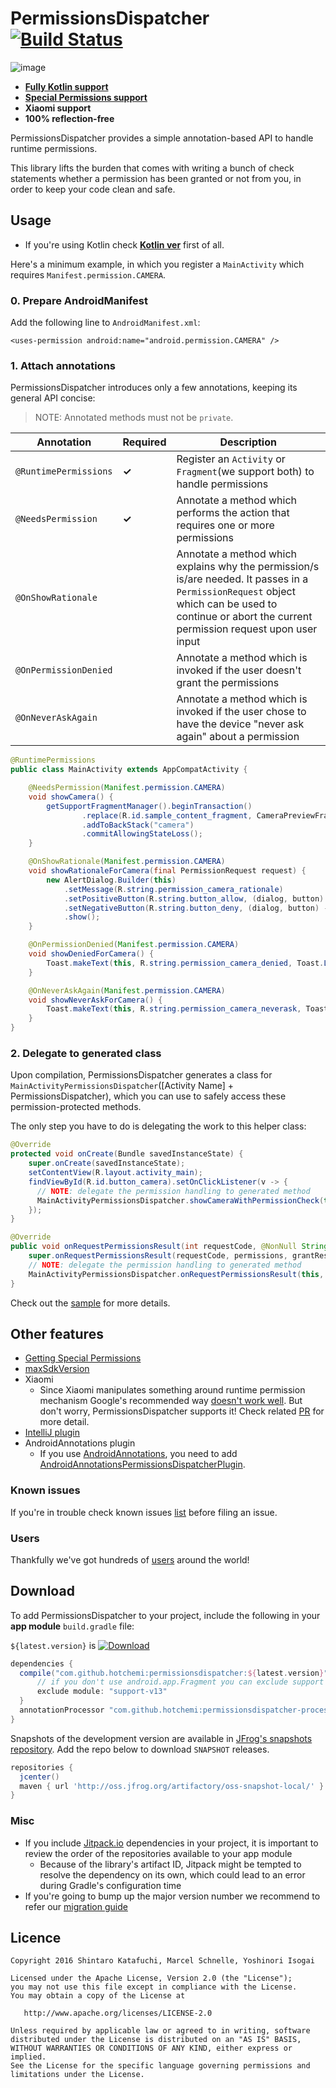 # PermissionsDispatcher [![Build Status](https://travis-ci.org/permissions-dispatcher/PermissionsDispatcher.svg?branch=master)](https://travis-ci.org/permissions-dispatcher/PermissionsDispatcher)

![image](https://raw.githubusercontent.com/hotchemi/PermissionsDispatcher/master/doc/logo.png)

- [**Fully Kotlin support**](https://github.com/hotchemi/PermissionsDispatcher/blob/master/doc/kotlin_support.md)
- [**Special Permissions support**](https://github.com/hotchemi/PermissionsDispatcher/blob/master/doc/special_permissions.md)
- **Xiaomi support**
- **100% reflection-free**

PermissionsDispatcher provides a simple annotation-based API to handle runtime permissions.

This library lifts the burden that comes with writing a bunch of check statements whether a permission has been granted or not from you, in order to keep your code clean and safe.

## Usage

- If you're using Kotlin check [**Kotlin ver**](https://github.com/hotchemi/PermissionsDispatcher/blob/master/doc/kotlin_support.md) first of all.

Here's a minimum example, in which you register a `MainActivity` which requires `Manifest.permission.CAMERA`.

### 0. Prepare AndroidManifest

Add the following line to `AndroidManifest.xml`:
 
`<uses-permission android:name="android.permission.CAMERA" />`

### 1. Attach annotations

PermissionsDispatcher introduces only a few annotations, keeping its general API concise:

> NOTE: Annotated methods must not be `private`.

|Annotation|Required|Description|
|---|---|---|
|`@RuntimePermissions`|**✓**|Register an `Activity` or `Fragment`(we support both) to handle permissions|
|`@NeedsPermission`|**✓**|Annotate a method which performs the action that requires one or more permissions|
|`@OnShowRationale`||Annotate a method which explains why the permission/s is/are needed. It passes in a `PermissionRequest` object which can be used to continue or abort the current permission request upon user input|
|`@OnPermissionDenied`||Annotate a method which is invoked if the user doesn't grant the permissions|
|`@OnNeverAskAgain`||Annotate a method which is invoked if the user chose to have the device "never ask again" about a permission|

```java
@RuntimePermissions
public class MainActivity extends AppCompatActivity {

    @NeedsPermission(Manifest.permission.CAMERA)
    void showCamera() {
        getSupportFragmentManager().beginTransaction()
                .replace(R.id.sample_content_fragment, CameraPreviewFragment.newInstance())
                .addToBackStack("camera")
                .commitAllowingStateLoss();
    }

    @OnShowRationale(Manifest.permission.CAMERA)
    void showRationaleForCamera(final PermissionRequest request) {
        new AlertDialog.Builder(this)
            .setMessage(R.string.permission_camera_rationale)
            .setPositiveButton(R.string.button_allow, (dialog, button) -> request.proceed())
            .setNegativeButton(R.string.button_deny, (dialog, button) -> request.cancel())
            .show();
    }

    @OnPermissionDenied(Manifest.permission.CAMERA)
    void showDeniedForCamera() {
        Toast.makeText(this, R.string.permission_camera_denied, Toast.LENGTH_SHORT).show();
    }

    @OnNeverAskAgain(Manifest.permission.CAMERA)
    void showNeverAskForCamera() {
        Toast.makeText(this, R.string.permission_camera_neverask, Toast.LENGTH_SHORT).show();
    }
}
```

### 2. Delegate to generated class

Upon compilation, PermissionsDispatcher generates a class for `MainActivityPermissionsDispatcher`([Activity Name] + PermissionsDispatcher), which you can use to safely access these permission-protected methods.

The only step you have to do is delegating the work to this helper class:

```java
@Override
protected void onCreate(Bundle savedInstanceState) {
    super.onCreate(savedInstanceState);
    setContentView(R.layout.activity_main);
    findViewById(R.id.button_camera).setOnClickListener(v -> {
      // NOTE: delegate the permission handling to generated method
      MainActivityPermissionsDispatcher.showCameraWithPermissionCheck(this);
    });
}

@Override
public void onRequestPermissionsResult(int requestCode, @NonNull String[] permissions, @NonNull int[] grantResults) {
    super.onRequestPermissionsResult(requestCode, permissions, grantResults);
    // NOTE: delegate the permission handling to generated method
    MainActivityPermissionsDispatcher.onRequestPermissionsResult(this, requestCode, grantResults);
}
```

Check out the [sample](https://github.com/hotchemi/PermissionsDispatcher/tree/master/sample) for more details.

## Other features

- [Getting Special Permissions](https://github.com/hotchemi/PermissionsDispatcher/blob/master/doc/special_permissions.md)
- [maxSdkVersion](https://github.com/hotchemi/PermissionsDispatcher/blob/master/doc/maxsdkversion.md)
- Xiaomi
  - Since Xiaomi manipulates something around runtime permission mechanism Google's recommended way [doesn't work well](https://github.com/hotchemi/PermissionsDispatcher/issues/187). But don't worry, PermissionsDispatcher supports it! Check related [PR](https://github.com/hotchemi/PermissionsDispatcher/issues/187) for more detail.
- [IntelliJ plugin](https://github.com/shiraji/permissions-dispatcher-plugin)
- AndroidAnnotations plugin
  - If you use [AndroidAnnotations](http://androidannotations.org/), you need to add [AndroidAnnotationsPermissionsDispatcherPlugin](https://github.com/AleksanderMielczarek/AndroidAnnotationsPermissionsDispatcherPlugin).

### Known issues

If you're in trouble check known issues [list](https://github.com/hotchemi/PermissionsDispatcher/blob/master/doc/known_issues.md) before filing an issue.

### Users

Thankfully we've got hundreds of [users](https://github.com/hotchemi/PermissionsDispatcher/blob/master/doc/users.md) around the world!

## Download

To add PermissionsDispatcher to your project, include the following in your **app module** `build.gradle` file:

`${latest.version}` is [![Download](https://api.bintray.com/packages/hotchemi/maven/permissionsdispatcher/images/download.svg)](https://bintray.com/hotchemi/maven/permissionsdispatcher/_latestVersion)

```groovy
dependencies {
  compile("com.github.hotchemi:permissionsdispatcher:${latest.version}") {
      // if you don't use android.app.Fragment you can exclude support for them
      exclude module: "support-v13"
  }
  annotationProcessor "com.github.hotchemi:permissionsdispatcher-processor:${latest.version}"
}
```

Snapshots of the development version are available in [JFrog's snapshots repository](https://oss.jfrog.org/oss-snapshot-local/). 
Add the repo below to download `SNAPSHOT` releases.

```groovy
repositories {
  jcenter()
  maven { url 'http://oss.jfrog.org/artifactory/oss-snapshot-local/' }
}
```

### Misc

- If you include [Jitpack.io](https://jitpack.io/) dependencies in your project, it is important to review the order of the repositories available to your app module
  - Because of the library's artifact ID, Jitpack might be tempted to resolve the dependency on its own, which could lead to an error during Gradle's configuration time
- If you're going to bump up the major version number we recommend to refer our [migration guide](https://github.com/hotchemi/PermissionsDispatcher/blob/master/doc/kotlin_support.md) 

## Licence

```
Copyright 2016 Shintaro Katafuchi, Marcel Schnelle, Yoshinori Isogai

Licensed under the Apache License, Version 2.0 (the "License");
you may not use this file except in compliance with the License.
You may obtain a copy of the License at

   http://www.apache.org/licenses/LICENSE-2.0

Unless required by applicable law or agreed to in writing, software
distributed under the License is distributed on an "AS IS" BASIS,
WITHOUT WARRANTIES OR CONDITIONS OF ANY KIND, either express or implied.
See the License for the specific language governing permissions and
limitations under the License.
```
